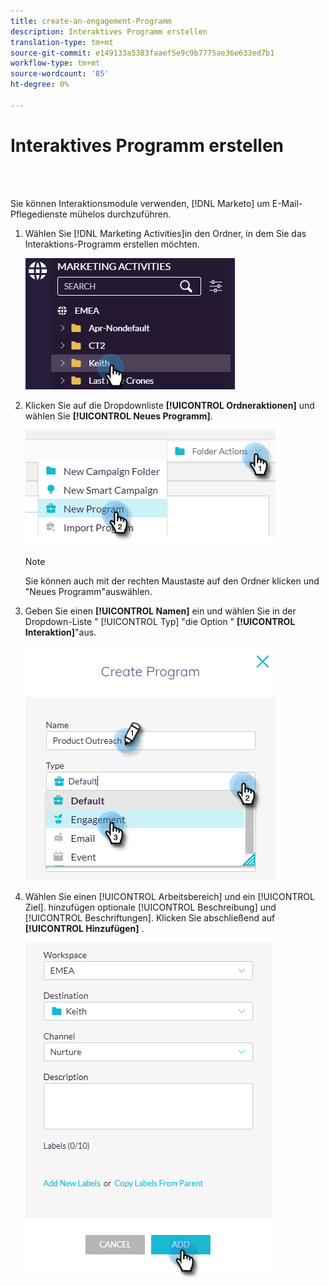 ```yaml
---
title: create-an-engagement-Programm
description: Interaktives Programm erstellen
translation-type: tm+mt
source-git-commit: e149133a5383faaef5e9c9b7775ae36e633ed7b1
workflow-type: tm+mt
source-wordcount: '85'
ht-degree: 0%

---
```



# Interaktives Programm erstellen

<br> 

Sie können Interaktionsmodule verwenden, [!DNL Marketo] um E-Mail-Pflegedienste mühelos durchzuführen.

1. Wählen Sie [!DNL Marketing Activities]in den Ordner, in dem Sie das Interaktions-Programm erstellen möchten.

   ![Bild eins](/help/sky/assets/engagement-programs/create-an-engagement-program/create-an-engagement-program-1.png)

1. Klicken Sie auf die Dropdownliste **[!UICONTROL Ordneraktionen]** und wählen Sie **[!UICONTROL Neues Programm]**.

   ![Bild zwei](/help/sky/assets/engagement-programs/create-an-engagement-program/create-an-engagement-program-2.png)

   >[!NOTE]
   >
   >Sie können auch mit der rechten Maustaste auf den Ordner klicken und &quot;Neues Programm&quot;auswählen.

1. Geben Sie einen **[!UICONTROL Namen]** ein und wählen Sie in der Dropdown-Liste &quot; [!UICONTROL Typ] &quot;die Option &quot; **[!UICONTROL Interaktion]**&quot;aus.

   ![Bild drei](/help/sky/assets/engagement-programs/create-an-engagement-program/create-an-engagement-program-3.png)

1. Wählen Sie einen [!UICONTROL Arbeitsbereich] und ein [!UICONTROL Ziel]. hinzufügen optionale [!UICONTROL Beschreibung] und [!UICONTROL Beschriftungen]. Klicken Sie abschließend auf **[!UICONTROL Hinzufügen]** .

   ![Bild vier](/help/sky/assets/engagement-programs/create-an-engagement-program/create-an-engagement-program-4.png)
